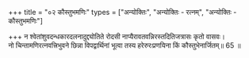 +++
title = "०२ कौस्तुभमणिः"
types = ["अन्योक्तिः", "अन्योक्तिः - रत्नम्", "अन्योक्तिः - कौस्तुभमणिः"]

+++
न श्वेतांशुवदन्धकारदलनादुद्द्योतिते रोदसी नाप्यैरावतवन्निरस्तदितिजत्रासः कृतो वासवः।  
नो चिन्तामणिरत्नवत्त्रिभुवने छिन्ना विपद्वार्थिनां भूत्वा तस्य हरेरुरःप्रणयिना किं कौस्तुभेनार्जितम्॥ 65 ॥  